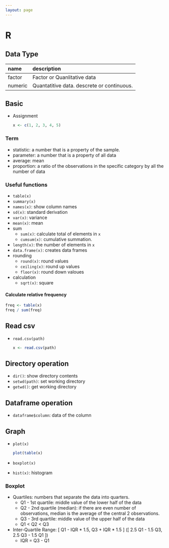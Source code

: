 ```yaml
---
layout: page
---
```


# R

## Data Type

| name | description|
|:--|:--|
| factor | Factor or Quanlitative data |
| numeric | Quantatitive data. descrete or continuous. |

## Basic

* Assignment

    ```r
    x <- c(1, 2, 3, 4, 5)
    ```
    
### Term

* statistic: a number that is a property of the sample.
* parameter: a number that is a property of all data
* average: mean
* proportion: a ratio of the observations in the specific category by all the number of data
    
### Useful functions

* `table(x)`
* `summary(x)`
* `names(x)`: show column names
* `sd(x)`: standard derivation
* `var(x)`: variance
* `mean(x)`: mean
* sum
    * `sum(x)`: calculate total of elements in `x`
    * `cumsum(x)`: cumulative summation.
* `length(x)`: the number of elements in `x`
* `data.frame(x)`: creates data frames
* rounding
    * `round(x)`: round values
    * `ceiling(x)`: round up values
    * `floor(x)`: round down valoues
* calculation
    * `sqrt(x)`: square

#### Calculate relative frequency

```r
freq <- table(x)
freq / sum(freq)
```

## Read csv

* `read.csv(path)`
    ```r
    x <- read.csv(path)
    ```

## Directory operation

* `dir()`: show directory contents
* `setwd(path)`: set working directory
* `getwd()`: get working directory

## Dataframe operation

* `dataframe$column`: data of the column

## Graph

* `plot(x)`

    ```r
    plot(table(x)
    ```
    
* `boxplot(x)`
* `hist(x)`: histogram

### Boxplot

* Quartiles: numbers that separate the data into quarters.
    * Q1 - 1st quartile: middle value of the lower half of the data
    * Q2 - 2nd quartile (median): if there are even number of observations, median is the average of the central 2 observations.
    * Q3 - 3rd quartile: middle value of the upper half of the data
    * Q1 < Q2 < Q3
* Inter-Quartile Range: \[ Q1 - IQR * 1.5, Q3 + IQR * 1.5 \] (\[ 2.5 Q1 - 1.5 Q3, 2.5 Q3 - 1.5 Q1 \])
    * IQR = Q3 - Q1

